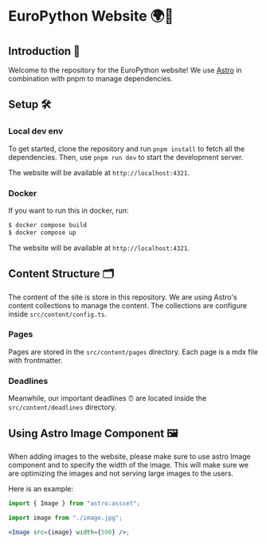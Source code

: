 # EuroPython Website 🌍🐍

## Introduction 👋

Welcome to the repository for the EuroPython website! We use
[Astro](https://astro.build) in combination with pnpm to manage dependencies.

## Setup 🛠️

### Local dev env

To get started, clone the repository and run `pnpm install` to fetch all the
dependencies. Then, use `pnpm run dev` to start the development server.

The website will be available at `http://localhost:4321`.

### Docker

If you want to run this in docker, run:

```sh
$ docker compose build
$ docker compose up
```

The website will be available at `http://localhost:4321`.

## Content Structure 🗂️

The content of the site is store in this repository. We are using Astro's
content collections to manage the content. The collections are configure inside
`src/content/config.ts`.

### Pages

Pages are stored in the `src/content/pages` directory. Each page is a mdx file
with frontmatter.

### Deadlines

Meanwhile, our important deadlines ⏰ are located inside the
`src/content/deadlines` directory.

## Using Astro Image Component 🖼️

When adding images to the website, please make sure to use astro Image component
and to specify the width of the image. This will make sure we are optimizing the
images and not serving large images to the users.

Here is an example:

```jsx
import { Image } from "astro:assset";

import image from "./image.jpg";

<Image src={image} width={500} />;
```
